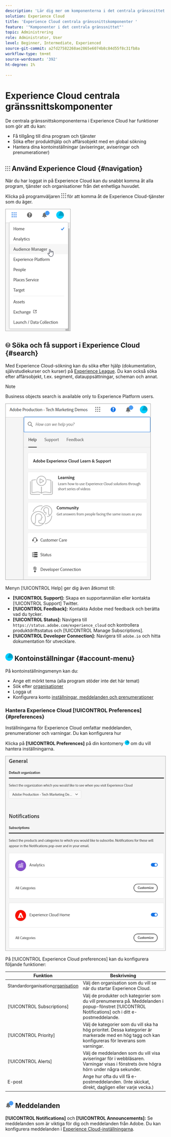 ```yaml
---
description: 'Lär dig mer om komponenterna i det centrala gränssnittet i Experience Cloud, inklusive global sökning, dina kontoinställningar, navigering i gränssnittet och hämtning av hjälp. '
solution: Experience Cloud
title: 'Experience Cloud centrala gränssnittskomponenter '
feature: '"Komponenter i det centrala gränssnittet"'
topic: Administrering
role: Administrator, User
level: Beginner, Intermediate, Experienced
source-git-commit: a2fd27582268ae2865e6074b8c84d55f8c31fb8a
workflow-type: tm+mt
source-wordcount: '392'
ht-degree: 1%

---
```


# Experience Cloud centrala gränssnittskomponenter

De centrala gränssnittskomponenterna i Experience Cloud har funktioner som gör att du kan:

* Få tillgång till dina program och tjänster
* Söka efter produkthjälp och affärsobjekt med en global sökning
* Hantera dina kontoinställningar (aviseringar, aviseringar och prenumerationer)

## ![](assets/menu-icon.png) Använd Experience Cloud {#navigation}

När du har loggat in på Experience Cloud kan du snabbt komma åt alla program, tjänster och organisationer från det enhetliga huvudet.

Klicka på programväljaren ![](assets/menu-icon.png) för att komma åt de Experience Cloud-tjänster som du äger.

![](assets/platform-core-services.png)

## ![](assets/help-icon.png) Söka och få support i Experience Cloud {#search}

Med Experience Cloud-sökning kan du söka efter hjälp (dokumentation, självstudiekurser och kurser) på [Experience League](https://experienceleague.adobe.com/#home). Du kan också söka efter affärsobjekt, t.ex. segment, datauppsättningar, scheman och annat.

>[!NOTE]
>
>Business objects search is available only to Experience Platform users.

![](assets/search-menu.png)

Menyn [!UICONTROL Help] ger dig även åtkomst till:

* **[!UICONTROL Support]:** Skapa en supportanmälan eller kontakta  [!UICONTROL Support] Twitter.
* **[!UICONTROL Feedback]:** Kontakta Adobe med feedback och berätta vad du tycker.
* **[!UICONTROL Status]:** Navigera till  `https://status.adobe.com/experience_cloud` och kontrollera produktdriftsstatus och  [!UICONTROL Manage Subscriptions].
* **[!UICONTROL Developer Connection]:** Navigera till  `adobe.io` och hitta dokumentation för utvecklare.

## ![](assets/preferences-icon.png) Kontoinställningar  {#account-menu}

På kontoinställningsmenyn kan du:

* Ange ett mörkt tema (alla program stöder inte det här temat)
* Sök efter [organisationer](admin-getting-started/organizations.md)
* Logga ut
* Konfigurera konto [inställningar, meddelanden och prenumerationer](#preferences)

### Hantera Experience Cloud [!UICONTROL Preferences] {#preferences}

Inställningarna för Experience Cloud omfattar meddelanden, prenumerationer och varningar. Du kan konfigurera hur

Klicka på **[!UICONTROL Preferences]** på din kontomeny ![](assets/preferences-icon-sm.png) om du vill hantera inställningarna.

![](assets/preferences-page.png)

På [!UICONTROL Experience Cloud preferences] kan du konfigurera följande funktioner:

| Funktion | Beskrivning |
|--- |--- |
| Standardorganisation[organisation](admin-getting-started/organizations.md) | Välj den organisation som du vill se när du startar Experience Cloud. |
| [!UICONTROL Subscriptions] | Välj de produkter och kategorier som du vill prenumerera på. Meddelanden i popup-fönstret [!UICONTROL Notifications] och i ditt e-postmeddelande. |
| [!UICONTROL Priority] | Välj de kategorier som du vill ska ha hög prioritet. Dessa kategorier är markerade med en hög tagg och kan konfigureras för leverans som varningar. |
| [!UICONTROL Alerts] | Välj de meddelanden som du vill visa aviseringar för i webbläsaren. Varningar visas i fönstrets övre högra hörn under några sekunder. |
| E-post | Ange hur ofta du vill få e-postmeddelanden. (Inte skickat, direkt, dagligen eller varje vecka.) |

## ![](assets/notifications.png) Meddelanden

**[!UICONTROL Notifications]** och  **[!UICONTROL Announcements]:** Se meddelanden som är viktiga för dig och meddelanden från Adobe. Du kan konfigurera meddelanden i [Experience Cloud-inställningarna](#preferences).
